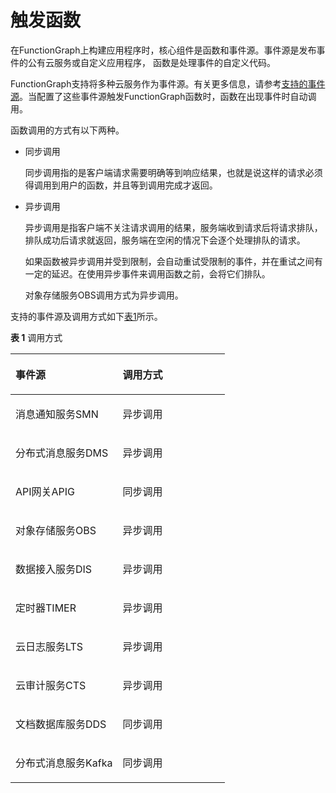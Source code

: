 # 触发函数<a name="ZH-CN_TOPIC_0149027372"></a>

在FunctionGraph上构建应用程序时，核心组件是函数和事件源。事件源是发布事件的公有云服务或自定义应用程序， 函数是处理事件的自定义代码。

FunctionGraph支持将多种云服务作为事件源。有关更多信息，请参考[支持的事件源](http://support.huaweicloud.com/devg-functiongraph/functiongraph_02_0102.html)。当配置了这些事件源触发FunctionGraph函数时，函数在出现事件时自动调用。

函数调用的方式有以下两种。

-   同步调用

    同步调用指的是客户端请求需要明确等到响应结果，也就是说这样的请求必须得调用到用户的函数，并且等到调用完成才返回。


-   异步调用

    异步调用是指客户端不关注请求调用的结果，服务端收到请求后将请求排队，排队成功后请求就返回，服务端在空闲的情况下会逐个处理排队的请求。

    如果函数被异步调用并受到限制，会自动重试受限制的事件，并在重试之间有一定的延迟。在使用异步事件来调用函数之前，会将它们排队。

    对象存储服务OBS调用方式为异步调用。


支持的事件源及调用方式如下[表1](#table43904276171759)所示。

**表 1**  调用方式

<a name="table43904276171759"></a>
<table><thead align="left"><tr id="row41647322171759"><th class="cellrowborder" valign="top" width="49.95%" id="mcps1.2.3.1.1"><p id="p51861160171759"><a name="p51861160171759"></a><a name="p51861160171759"></a>事件源</p>
</th>
<th class="cellrowborder" valign="top" width="50.05%" id="mcps1.2.3.1.2"><p id="p66752747171759"><a name="p66752747171759"></a><a name="p66752747171759"></a>调用方式</p>
</th>
</tr>
</thead>
<tbody><tr id="row58205956171759"><td class="cellrowborder" valign="top" width="49.95%" headers="mcps1.2.3.1.1 "><p id="p64788764171944"><a name="p64788764171944"></a><a name="p64788764171944"></a>消息通知服务SMN</p>
</td>
<td class="cellrowborder" valign="top" width="50.05%" headers="mcps1.2.3.1.2 "><p id="p5578590317217"><a name="p5578590317217"></a><a name="p5578590317217"></a>异步调用</p>
</td>
</tr>
<tr id="row34783910171759"><td class="cellrowborder" valign="top" width="49.95%" headers="mcps1.2.3.1.1 "><p id="p48944339171956"><a name="p48944339171956"></a><a name="p48944339171956"></a>分布式消息服务DMS</p>
</td>
<td class="cellrowborder" valign="top" width="50.05%" headers="mcps1.2.3.1.2 "><p id="p4660665172111"><a name="p4660665172111"></a><a name="p4660665172111"></a>异步调用</p>
</td>
</tr>
<tr id="row15624981171759"><td class="cellrowborder" valign="top" width="49.95%" headers="mcps1.2.3.1.1 "><p id="p21511144172030"><a name="p21511144172030"></a><a name="p21511144172030"></a>API网关APIG</p>
</td>
<td class="cellrowborder" valign="top" width="50.05%" headers="mcps1.2.3.1.2 "><p id="p24235203171759"><a name="p24235203171759"></a><a name="p24235203171759"></a>同步调用</p>
</td>
</tr>
<tr id="row1900300171759"><td class="cellrowborder" valign="top" width="49.95%" headers="mcps1.2.3.1.1 "><p id="p10783336172022"><a name="p10783336172022"></a><a name="p10783336172022"></a>对象存储服务OBS</p>
</td>
<td class="cellrowborder" valign="top" width="50.05%" headers="mcps1.2.3.1.2 "><p id="p7358056172114"><a name="p7358056172114"></a><a name="p7358056172114"></a>异步调用</p>
</td>
</tr>
<tr id="row12492387171759"><td class="cellrowborder" valign="top" width="49.95%" headers="mcps1.2.3.1.1 "><p id="p45825581172044"><a name="p45825581172044"></a><a name="p45825581172044"></a>数据接入服务DIS</p>
</td>
<td class="cellrowborder" valign="top" width="50.05%" headers="mcps1.2.3.1.2 "><p id="p51089190172118"><a name="p51089190172118"></a><a name="p51089190172118"></a>异步调用</p>
</td>
</tr>
<tr id="row21272019258"><td class="cellrowborder" valign="top" width="49.95%" headers="mcps1.2.3.1.1 "><p id="p136114135257"><a name="p136114135257"></a><a name="p136114135257"></a>定时器TIMER</p>
</td>
<td class="cellrowborder" valign="top" width="50.05%" headers="mcps1.2.3.1.2 "><p id="p1036111315252"><a name="p1036111315252"></a><a name="p1036111315252"></a>异步调用</p>
</td>
</tr>
<tr id="row198184115012"><td class="cellrowborder" valign="top" width="49.95%" headers="mcps1.2.3.1.1 "><p id="p15281174745013"><a name="p15281174745013"></a><a name="p15281174745013"></a>云日志服务LTS</p>
</td>
<td class="cellrowborder" valign="top" width="50.05%" headers="mcps1.2.3.1.2 "><p id="p4281154713500"><a name="p4281154713500"></a><a name="p4281154713500"></a>异步调用</p>
</td>
</tr>
<tr id="row16150184318712"><td class="cellrowborder" valign="top" width="49.95%" headers="mcps1.2.3.1.1 "><p id="p1151134317711"><a name="p1151134317711"></a><a name="p1151134317711"></a>云审计服务CTS</p>
</td>
<td class="cellrowborder" valign="top" width="50.05%" headers="mcps1.2.3.1.2 "><p id="p11151343570"><a name="p11151343570"></a><a name="p11151343570"></a>异步调用</p>
</td>
</tr>
<tr id="row667471591017"><td class="cellrowborder" valign="top" width="49.95%" headers="mcps1.2.3.1.1 "><p id="p342343219105"><a name="p342343219105"></a><a name="p342343219105"></a>文档数据库服务DDS</p>
</td>
<td class="cellrowborder" valign="top" width="50.05%" headers="mcps1.2.3.1.2 "><p id="p15675111531012"><a name="p15675111531012"></a><a name="p15675111531012"></a>同步调用</p>
</td>
</tr>
<tr id="row189618719244"><td class="cellrowborder" valign="top" width="49.95%" headers="mcps1.2.3.1.1 "><p id="p496212752416"><a name="p496212752416"></a><a name="p496212752416"></a>分布式消息服务Kafka</p>
</td>
<td class="cellrowborder" valign="top" width="50.05%" headers="mcps1.2.3.1.2 "><p id="p04974413253"><a name="p04974413253"></a><a name="p04974413253"></a>同步调用</p>
</td>
</tr>
</tbody>
</table>

